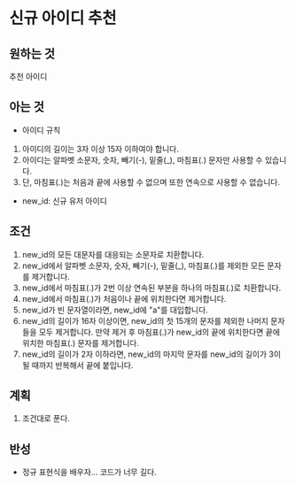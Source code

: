 # 신규 아이디 추천

## 원하는 것

추천 아이디

## 아는 것

- 아이디 규칙

1. 아이디의 길이는 3자 이상 15자 이하여야 합니다.
2. 아이디는 알파벳 소문자, 숫자, 빼기(-), 밑줄(_), 마침표(.) 문자만 사용할 수 있습니다.
3. 단, 마침표(.)는 처음과 끝에 사용할 수 없으며 또한 연속으로 사용할 수 없습니다.

- new_id: 신규 유저 아이디

## 조건

1. new_id의 모든 대문자를 대응되는 소문자로 치환합니다.
2. new_id에서 알파벳 소문자, 숫자, 빼기(-), 밑줄(_), 마침표(.)를 제외한 모든 문자를 제거합니다.
3. new_id에서 마침표(.)가 2번 이상 연속된 부분을 하나의 마침표(.)로 치환합니다.
4. new_id에서 마침표(.)가 처음이나 끝에 위치한다면 제거합니다.
5. new_id가 빈 문자열이라면, new_id에 "a"를 대입합니다.
6. new_id의 길이가 16자 이상이면, new_id의 첫 15개의 문자를 제외한 나머지 문자들을 모두 제거합니다.
     만약 제거 후 마침표(.)가 new_id의 끝에 위치한다면 끝에 위치한 마침표(.) 문자를 제거합니다.
7. new_id의 길이가 2자 이하라면, new_id의 마지막 문자를 new_id의 길이가 3이 될 때까지 반복해서 끝에 붙입니다.

## 계획

1. 조건대로 푼다.

## 반성

- 정규 표현식을 배우자... 코드가 너무 길다.
